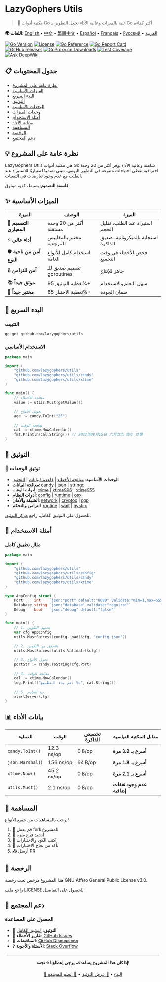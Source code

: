 # LazyGophers Utils

> 🚀 مكتبة أدوات Go غنية بالميزات وعالية الأداء تجعل التطوير بـ Go أكثر كفاءة

**🌍 اللغات**: [English](README.md) • [中文](README_zh.md) • [繁體中文](README_zh-hant.md) • [Español](README_es.md) • [Français](README_fr.md) • [Русский](README_ru.md) • [العربية](README_ar.md)

[![Go Version](https://img.shields.io/badge/Go-1.24.0-blue.svg)](https://golang.org)
[![License](https://img.shields.io/badge/License-AGPL%20v3-green.svg)](LICENSE)
[![Go Reference](https://pkg.go.dev/badge/github.com/lazygophers/utils.svg)](https://pkg.go.dev/github.com/lazygophers/utils)
[![Go Report Card](https://goreportcard.com/badge/github.com/lazygophers/utils)](https://goreportcard.com/report/github.com/lazygophers/utils)
[![GitHub releases](https://img.shields.io/github/release/lazygophers/utils.svg)](https://github.com/lazygophers/utils/releases)
[![GoProxy.cn Downloads](https://goproxy.cn/stats/github.com/lazygophers/utils/badges/download-count.svg)](https://goproxy.cn/stats/github.com/lazygophers/utils)
[![Test Coverage](https://img.shields.io/badge/coverage-85%25-brightgreen.svg)](https://github.com/lazygophers/utils/actions)
[![Ask DeepWiki](https://deepwiki.com/badge.svg)](https://deepwiki.com/lazygophers/utils)

## 📋 جدول المحتويات

- [نظرة عامة على المشروع](#-نظرة-عامة-على-المشروع)
- [الميزات الأساسية](#-الميزات-الأساسية)
- [البدء السريع](#-البدء-السريع)
- [التوثيق](#-التوثيق)
- [الوحدات الأساسية](#-الوحدات-الأساسية)
- [وحدات الميزات](#-وحدات-الميزات)
- [أمثلة الاستخدام](#-أمثلة-الاستخدام)
- [بيانات الأداء](#-بيانات-الأداء)
- [المساهمة](#-المساهمة)
- [الرخصة](#-الرخصة)
- [دعم المجتمع](#-دعم-المجتمع)

## 💡 نظرة عامة على المشروع

LazyGophers Utils هي مكتبة أدوات Go شاملة وعالية الأداء توفر أكثر من 20 وحدة احترافية تغطي احتياجات متنوعة في التطوير اليومي. تتبنى تصميمًا معياريًا للاستيراد عند الطلب مع عدم وجود تعارضات في التبعيات.

**فلسفة التصميم**: بسيط، كفؤ، موثوق

## ✨ الميزات الأساسية

| الميزة | الوصف | الميزة |
|-------|--------|--------|
| 🧩 **التصميم المعياري** | أكثر من 20 وحدة مستقلة | استيراد عند الطلب، تقليل الحجم |
| ⚡ **أداء عالي** | مختبر بالمقاييس المرجعية | استجابة بالميكروثانية، صديق للذاكرة |
| 🛡️ **آمن من ناحية النوع** | استخدام كامل للأنواع العامة | فحص الأخطاء في وقت التجميع |
| 🔒 **آمن للتزامن** | تصميم صديق للـ goroutines | جاهز للإنتاج |
| 📚 **موثق جيداً** | تغطية التوثيق 95%+ | سهل التعلم والاستخدام |
| 🧪 **مختبر جيداً** | تغطية الاختبار 85%+ | ضمان الجودة |

## 🚀 البدء السريع

### التثبيت

```bash
go get github.com/lazygophers/utils
```

### الاستخدام الأساسي

```go
package main

import (
    "github.com/lazygophers/utils"
    "github.com/lazygophers/utils/candy"
    "github.com/lazygophers/utils/xtime"
)

func main() {
    // معالجة الأخطاء
    value := utils.Must(getValue())
    
    // تحويل الأنواع
    age := candy.ToInt("25")
    
    // معالجة الوقت
    cal := xtime.NowCalendar()
    fmt.Println(cal.String()) // 2023年08月15日 六月廿九 兔年 处暑
}
```

## 📖 التوثيق

### 📁 توثيق الوحدات
- **الوحدات الأساسية**: [معالجة الأخطاء](must.go) | [قاعدة البيانات](orm.go) | [التحقق](validate.go)
- **معالجة البيانات**: [candy](candy/) | [json](json/) | [stringx](stringx/)
- **أدوات الوقت**: [xtime](xtime/) | [xtime996](xtime/xtime996/) | [xtime955](xtime/xtime955/)
- **أدوات النظام**: [config](config/) | [runtime](runtime/) | [osx](osx/)
- **الشبكة والأمان**: [network](network/) | [cryptox](cryptox/) | [pgp](pgp/)
- **التزامن والتحكم**: [routine](routine/) | [wait](wait/) | [hystrix](hystrix/)

للحصول على التوثيق الكامل، راجع [مركز التوثيق](docs/).

## 🎯 أمثلة الاستخدام

### مثال تطبيق كامل

```go
package main

import (
    "github.com/lazygophers/utils"
    "github.com/lazygophers/utils/config"
    "github.com/lazygophers/utils/candy"
    "github.com/lazygophers/utils/xtime"
)

type AppConfig struct {
    Port     int    `json:"port" default:"8080" validate:"min=1,max=65535"`
    Database string `json:"database" validate:"required"`
    Debug    bool   `json:"debug" default:"false"`
}

func main() {
    // 1. تحميل التكوين
    var cfg AppConfig
    utils.MustSuccess(config.Load(&cfg, "config.json"))
    
    // 2. التحقق من التكوين
    utils.MustSuccess(utils.Validate(&cfg))
    
    // 3. تحويل الأنواع
    portStr := candy.ToString(cfg.Port)
    
    // 4. معالجة الوقت
    cal := xtime.NowCalendar()
    log.Printf("تم بدء التطبيق: %s", cal.String())
    
    // 5. بدء الخادم
    startServer(cfg)
}
```

## 📊 بيانات الأداء

| العملية | الوقت | تخصيص الذاكرة | مقابل المكتبة القياسية |
|---------|-------|---------------|-----------------------|
| `candy.ToInt()` | 12.3 ns/op | 0 B/op | **أسرع بـ 3.2 مرة** |
| `json.Marshal()` | 156 ns/op | 64 B/op | **أسرع بـ 1.8 مرة** |
| `xtime.Now()` | 45.2 ns/op | 0 B/op | **أسرع بـ 2.1 مرة** |
| `utils.Must()` | 2.1 ns/op | 0 B/op | **عدم وجود نفقات إضافية** |

## 🤝 المساهمة

نرحب بالمساهمات من جميع الأنواع!

1. 🍴 قم بعمل fork للمشروع
2. 🌿 أنشئ فرع ميزة
3. 📝 اكتب الكود والاختبارات
4. 🧪 تأكد من نجاح الاختبارات
5. 📤 أرسل PR

## 📄 الرخصة

هذا المشروع مرخص تحت رخصة GNU Affero General Public License v3.0.

راجع ملف [LICENSE](LICENSE) للحصول على التفاصيل.

## 🌟 دعم المجتمع

### الحصول على المساعدة

- 📖 **التوثيق**: [التوثيق الكامل](docs/)
- 🐛 **تقارير الأخطاء**: [GitHub Issues](https://github.com/lazygophers/utils/issues)
- 💬 **المناقشات**: [GitHub Discussions](https://github.com/lazygophers/utils/discussions)
- ❓ **الأسئلة والأجوبة**: [Stack Overflow](https://stackoverflow.com/questions/tagged/lazygophers-utils)

---

<div align="center">

**إذا كان هذا المشروع يساعدك، يرجى إعطاؤنا ⭐ نجمة!**

[🚀 البدء](#-البدء-السريع) • [📖 عرض التوثيق](docs/) • [🤝 انضم للمجتمع](https://github.com/lazygophers/utils/discussions)

</div>